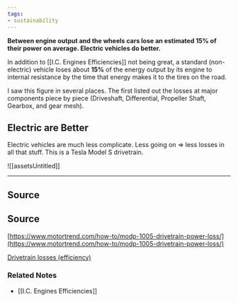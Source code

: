 ```yaml
---
tags:
- sustainability
---
```

**Between engine output and the wheels cars lose an estimated 15% of their power on average. Electric vehicles do better.**

In addition to [[I.C. Engines Efficiencies]] not being great, a standard (non-electric) vehicle loses about **15%** of the energy output by its engine to internal resistance by the time that energy makes it to the tires on the road.

I saw this figure in several places. The first listed out the losses at major components piece by piece (Driveshaft, Differential, Propeller Shaft, Gearbox, and gear mesh).

## Electric are Better

Electric vehicles are much less complicate. Less going on ⇒ less losses in all that stuff. This is a Tesla Model S drivetrain.

![[assetsUntitled]]

---

## Source

## Source

[https://www.motortrend.com/how-to/modp-1005-drivetrain-power-loss/](https://www.motortrend.com/how-to/modp-1005-drivetrain-power-loss/)

[Drivetrain losses (efficiency)](https://x-engineer.org/drivetrain-losses-efficiency/)

[](https://www.mcnallyinstitute.com/how-much-horsepower-is-lost-from-engine-to-wheels/)

### Related Notes
- [[I.C. Engines Efficiencies]]